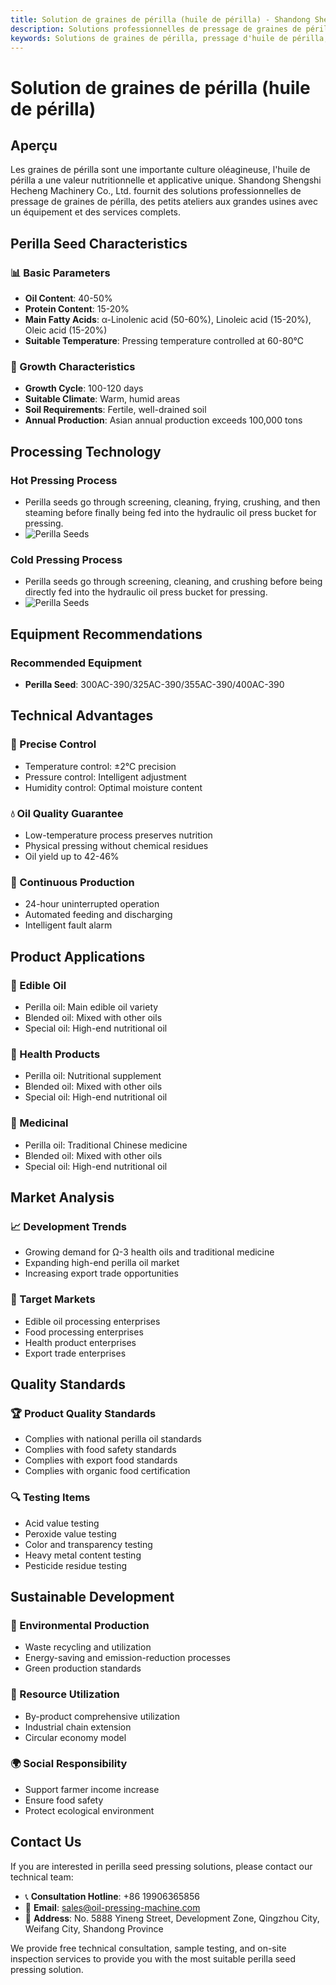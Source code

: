 ```yaml
---
title: Solution de graines de périlla (huile de périlla) - Shandong Shengshi Hecheng Machinery Co., Ltd.
description: Solutions professionnelles de pressage de graines de périlla, fournissant des équipements et services techniques de transformation d'huile de périlla, teneur en huile 40-50%, riche en acide α-linolénique, utilisant le processus de pressage à froid pour préserver la nutrition, répondant aux besoins d'huiles de santé Ω-3 et de médecine traditionnelle.
keywords: Solutions de graines de périlla, pressage d'huile de périlla, équipement de transformation de graines de périlla, ligne de production d'huile de périlla, processus de pressage à froid de graines de périlla, presse à huile de graines de périlla, extraction d'huile de périlla, transformation de graines oléagineuses de périlla, équipement de pressage d'huile de périlla, huile de périlla, huile de santé Ω-3
---
```


# Solution de graines de périlla (huile de périlla)

## Aperçu

Les graines de périlla sont une importante culture oléagineuse, l'huile de périlla a une valeur nutritionnelle et applicative unique. Shandong Shengshi Hecheng Machinery Co., Ltd. fournit des solutions professionnelles de pressage de graines de périlla, des petits ateliers aux grandes usines avec un équipement et des services complets.

## Perilla Seed Characteristics

### 📊 Basic Parameters
- **Oil Content**: 40-50%
- **Protein Content**: 15-20%
- **Main Fatty Acids**: α-Linolenic acid (50-60%), Linoleic acid (15-20%), Oleic acid (15-20%)
- **Suitable Temperature**: Pressing temperature controlled at 60-80℃

### 🌱 Growth Characteristics
- **Growth Cycle**: 100-120 days
- **Suitable Climate**: Warm, humid areas
- **Soil Requirements**: Fertile, well-drained soil
- **Annual Production**: Asian annual production exceeds 100,000 tons

## Processing Technology

### Hot Pressing Process
- Perilla seeds go through screening, cleaning, frying, crushing, and then steaming before finally being fed into the hydraulic oil press bucket for pressing.
- ![Perilla Seeds](/images/紫苏热榨工艺概览_An%20Overview%20of%20the%20Hot%20Pressing%20Process%20of%20Perilla.png)

### Cold Pressing Process
- Perilla seeds go through screening, cleaning, and crushing before being directly fed into the hydraulic oil press bucket for pressing.
- ![Perilla Seeds](/images/紫苏冷榨工艺概览_An%20Overview%20of%20the%20Cold%20Pressing%20Process%20of%20Perilla.png)

## Equipment Recommendations

### Recommended Equipment
- **Perilla Seed**: 300AC-390/325AC-390/355AC-390/400AC-390

## Technical Advantages

### 🎯 Precise Control
- Temperature control: ±2℃ precision
- Pressure control: Intelligent adjustment
- Humidity control: Optimal moisture content

### 💧 Oil Quality Guarantee
- Low-temperature process preserves nutrition
- Physical pressing without chemical residues
- Oil yield up to 42-46%

### 🔄 Continuous Production
- 24-hour uninterrupted operation
- Automated feeding and discharging
- Intelligent fault alarm

## Product Applications

### 🍳 Edible Oil
- Perilla oil: Main edible oil variety
- Blended oil: Mixed with other oils
- Special oil: High-end nutritional oil

### 💊 Health Products
- Perilla oil: Nutritional supplement
- Blended oil: Mixed with other oils
- Special oil: High-end nutritional oil

### 💊 Medicinal
- Perilla oil: Traditional Chinese medicine
- Blended oil: Mixed with other oils
- Special oil: High-end nutritional oil

## Market Analysis

### 📈 Development Trends
- Growing demand for Ω-3 health oils and traditional medicine
- Expanding high-end perilla oil market
- Increasing export trade opportunities

### 🎯 Target Markets
- Edible oil processing enterprises
- Food processing enterprises
- Health product enterprises
- Export trade enterprises

## Quality Standards

### 🏆 Product Quality Standards
- Complies with national perilla oil standards
- Complies with food safety standards
- Complies with export food standards
- Complies with organic food certification

### 🔍 Testing Items
- Acid value testing
- Peroxide value testing
- Color and transparency testing
- Heavy metal content testing
- Pesticide residue testing

## Sustainable Development

### 🌱 Environmental Production
- Waste recycling and utilization
- Energy-saving and emission-reduction processes
- Green production standards

### 🔄 Resource Utilization
- By-product comprehensive utilization
- Industrial chain extension
- Circular economy model

### 🌍 Social Responsibility
- Support farmer income increase
- Ensure food safety
- Protect ecological environment

## Contact Us

If you are interested in perilla seed pressing solutions, please contact our technical team:

- 📞 **Consultation Hotline**: +86 19906365856
- 📧 **Email**: sales@oil-pressing-machine.com
- 📍 **Address**: No. 5888 Yineng Street, Development Zone, Qingzhou City, Weifang City, Shandong Province

We provide free technical consultation, sample testing, and on-site inspection services to provide you with the most suitable perilla seed pressing solution.